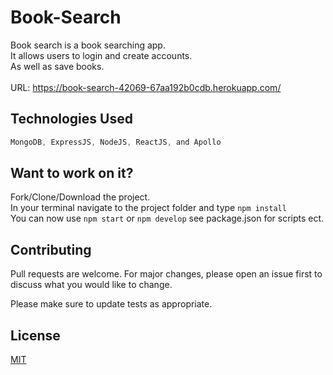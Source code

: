# Book-Search

Book search is a book searching app. <br>
It allows users to login and create accounts. <br>
As well as save books. <br>
<br>
URL: https://book-search-42069-67aa192b0cdb.herokuapp.com/

## Technologies Used
```js
MongoDB, ExpressJS, NodeJS, ReactJS, and Apollo
```

## Want to work on it?
Fork/Clone/Download the project. <br>
In your terminal navigate to the project folder and type ```npm install```<br>
You can now use ```npm start``` or ```npm develop``` see package.json for scripts ect.

## Contributing

Pull requests are welcome. For major changes, please open an issue first
to discuss what you would like to change.

Please make sure to update tests as appropriate.

## License

[MIT](https://choosealicense.com/licenses/mit/)